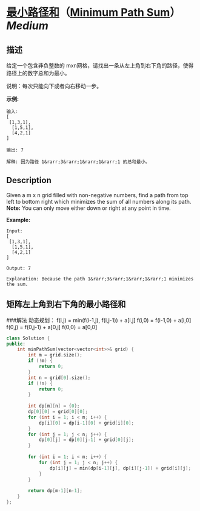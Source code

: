# [最小路径和](https://leetcode-cn.com/problems/minimum-path-sum)（[Minimum Path Sum](https://leetcode.com/problems/minimum-path-sum)）*Medium*
## 描述
给定一个包含非负整数的 mxn网格，请找出一条从左上角到右下角的路径，使得路径上的数字总和为最小。

说明：每次只能向下或者向右移动一步。

**示例:**
```
输入:
[
 [1,3,1],
  [1,5,1],
  [4,2,1]
]

输出: 7

解释: 因为路径 1&rarr;3&rarr;1&rarr;1&rarr;1 的总和最小。
```

## Description
Given a m x n grid filled with non-negative numbers, find a path from top left to bottom right which minimizes the sum of all numbers along its path.
**Note:**
 You can only move either down or right at any point in time.

**Example:**
```
Input:
[
 [1,3,1],
  [1,5,1],
  [4,2,1]
]

Output: 7

Explanation: Because the path 1&rarr;3&rarr;1&rarr;1&rarr;1 minimizes the sum.

```




## 矩阵左上角到右下角的最小路径和
###解法
动态规划：
f(i,j) = min(f(i-1,j), f(i,j-1)) + a[i,j]
f(i,0) = f(i-1,0) + a[i,0]
f(0,j) = f(0,j-1) + a[0,j]
f(0,0) = a[0,0]
```c++
class Solution {
public:
    int minPathSum(vector<vector<int>>& grid) {
        int m = grid.size();
        if (!m) {
            return 0;
        }
        int n = grid[0].size();
        if (!n) {
            return 0;
        }
        
        int dp[m][n] = {0};
        dp[0][0] = grid[0][0];
        for (int i = 1; i < m; i++) {
            dp[i][0] = dp[i-1][0] + grid[i][0];
        }
        for (int j = 1; j < n; j++) {
            dp[0][j] = dp[0][j-1] + grid[0][j];
        }
        
        for (int i = 1; i < m; i++) {
            for (int j = 1; j < n; j++) {
                dp[i][j] = min(dp[i-1][j], dp[i][j-1]) + grid[i][j];
            }
        }
        
        return dp[m-1][n-1];
    }
};
```